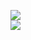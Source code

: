 <a href="https://github.com/miamarti/HorusFramework/releases/latest"><img src="http://miamarti.github.io/HorusFramework/images/btn_jar.png"></a>
<br/>
<img src="http://miamarti.github.io/HorusFramework/images/miamarti.github.io_t.png" weight="100%">
